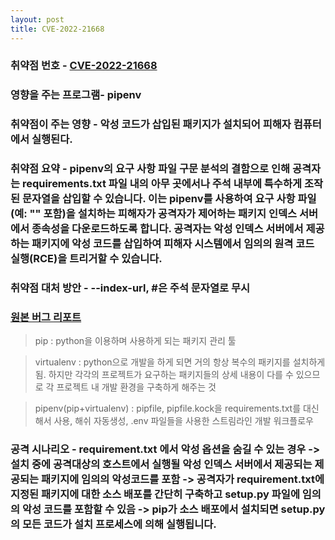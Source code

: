 ```yaml
---
layout: post
title: CVE-2022-21668
---
```



### 취약점 번호 - [CVE-2022-21668](https://cve.mitre.org/cgi-bin/cvename.cgi?name=CVE-2022-21668)

### 영향을 주는 프로그램- pipenv

### 취약점이 주는 영향 - 악성 코드가 삽입된 패키지가 설치되어 피해자 컴퓨터에서 실행된다.

### 취약점 요약 - ‎pipenv의 요구 사항 파일 구문 분석의 결함으로 인해 공격자는 requirements.txt 파일 내의 아무 곳에서나 주석 내부에 특수하게 조작된 문자열을 삽입할 수 있습니다. 이는 pipenv를 사용하여 요구 사항 파일(예: "" 포함)을 설치하는 피해자가 공격자가 제어하는 패키지 인덱스 서버에서 종속성을 다운로드하도록 합니다. 공격자는 악성 인덱스 서버에서 제공하는 패키지에 악성 코드를 삽입하여 피해자 시스템에서 임의의 원격 코드 실행(RCE)을 트리거할 수 있습니다.

### 취약점 대처 방안 - --index-url, #은 주석 문자열로 무시

### [원본 버그 리포트](https://github.com/pypa/pipenv/security/advisories/GHSA-qc9x-gjcv-465w)

> pip : python을 이용하며 사용하게 되는 패키지 관리 툴

> virtualenv : python으로 개발을 하게 되면 거의 항상 복수의 패키지를 설치하게 됨. 하지만 각각의 프로젝트가 요구하는 패키지들의 상세 내용이 다를 수 있으므로 각 프로젝트 내 개발 환경을 구축하게 해주는 것

> pipenv(pip+virtualenv) : pipfile, pipfile.kock을 requirements.txt를 대신해서 사용, 해쉬 자동생성, .env 파일들을 사용한 스트림라인 개발 워크플로우

### 공격 시나리오 - requirement.txt 에서 악성 옵션을 숨길 수 있는 경우 -> 설치 중에 공격대상의 호스트에서 실행될 악성 인덱스 서버에서 제공되는 제공되는 패키지에 임의의 악성코드를 포함 -> 공격자가 requirement.txt에 지정된 패키지에 대한 소스 배포를 간단히 구축하고 setup.py 파일에 임의의 악성 코드를 포함할 수 있음 -> pip가 소스 배포에서 설치되면 setup.py의 모든 코드가 설치 프로세스에 의해 실행됩니다. 